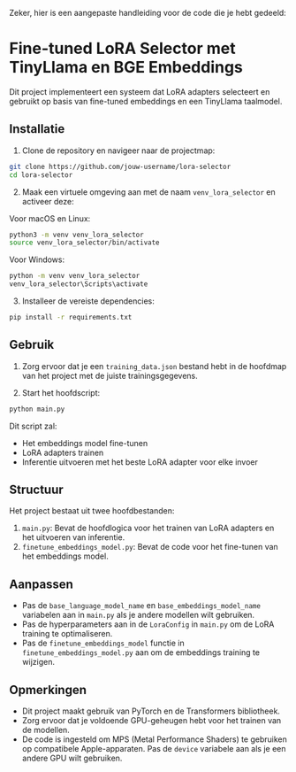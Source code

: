 Zeker, hier is een aangepaste handleiding voor de code die je hebt gedeeld:

# Fine-tuned LoRA Selector met TinyLlama en BGE Embeddings

Dit project implementeert een systeem dat LoRA adapters selecteert en gebruikt op basis van fine-tuned embeddings en een TinyLlama taalmodel.

## Installatie

1. Clone de repository en navigeer naar de projectmap:

```bash
git clone https://github.com/jouw-username/lora-selector
cd lora-selector
```

2. Maak een virtuele omgeving aan met de naam `venv_lora_selector` en activeer deze:

Voor macOS en Linux:
```bash
python3 -m venv venv_lora_selector
source venv_lora_selector/bin/activate
```

Voor Windows:
```bash
python -m venv venv_lora_selector
venv_lora_selector\Scripts\activate
```

3. Installeer de vereiste dependencies:

```bash
pip install -r requirements.txt
```

## Gebruik

1. Zorg ervoor dat je een `training_data.json` bestand hebt in de hoofdmap van het project met de juiste trainingsgegevens.

2. Start het hoofdscript:

```bash
python main.py
```

Dit script zal:
- Het embeddings model fine-tunen
- LoRA adapters trainen
- Inferentie uitvoeren met het beste LoRA adapter voor elke invoer

## Structuur

Het project bestaat uit twee hoofdbestanden:

1. `main.py`: Bevat de hoofdlogica voor het trainen van LoRA adapters en het uitvoeren van inferentie.
2. `finetune_embeddings_model.py`: Bevat de code voor het fine-tunen van het embeddings model.

## Aanpassen

- Pas de `base_language_model_name` en `base_embeddings_model_name` variabelen aan in `main.py` als je andere modellen wilt gebruiken.
- Pas de hyperparameters aan in de `LoraConfig` in `main.py` om de LoRA training te optimaliseren.
- Pas de `finetune_embeddings_model` functie in `finetune_embeddings_model.py` aan om de embeddings training te wijzigen.

## Opmerkingen

- Dit project maakt gebruik van PyTorch en de Transformers bibliotheek.
- Zorg ervoor dat je voldoende GPU-geheugen hebt voor het trainen van de modellen.
- De code is ingesteld om MPS (Metal Performance Shaders) te gebruiken op compatibele Apple-apparaten. Pas de `device` variabele aan als je een andere GPU wilt gebruiken.